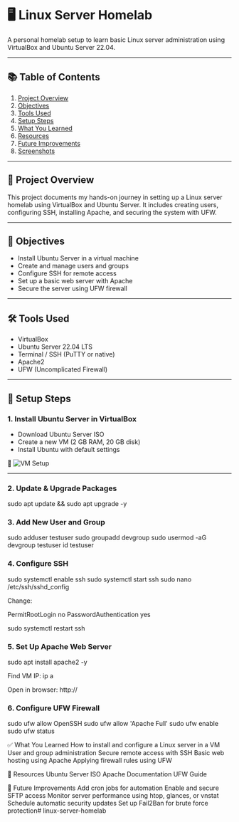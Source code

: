 # 🖥️ Linux Server Homelab

A personal homelab setup to learn basic Linux server administration using VirtualBox and Ubuntu Server 22.04.

---

## 📚 Table of Contents
1. [Project Overview](#project-overview)  
2. [Objectives](#objectives)  
3. [Tools Used](#tools-used)  
4. [Setup Steps](#setup-steps)  
5. [What You Learned](#what-you-learned)  
6. [Resources](#resources)  
7. [Future Improvements](#future-improvements)  
8. [Screenshots](#screenshots)

---

## 📌 Project Overview

This project documents my hands-on journey in setting up a Linux server homelab using VirtualBox and Ubuntu Server. It includes creating users, configuring SSH, installing Apache, and securing the system with UFW.

---

## 🎯 Objectives

- Install Ubuntu Server in a virtual machine
- Create and manage users and groups
- Configure SSH for remote access
- Set up a basic web server with Apache
- Secure the server using UFW firewall

---

## 🛠 Tools Used

- VirtualBox
- Ubuntu Server 22.04 LTS
- Terminal / SSH (PuTTY or native)
- Apache2
- UFW (Uncomplicated Firewall)

---

## 🔧 Setup Steps

### 1. Install Ubuntu Server in VirtualBox
- Download Ubuntu Server ISO
- Create a new VM (2 GB RAM, 20 GB disk)
- Install Ubuntu with default settings

📸 ![VM Setup](screenshots/step1_vm_setup.png)

---

### 2. Update & Upgrade Packages


sudo apt update && sudo apt upgrade -y

### 3. Add New User and Group

sudo adduser testuser
sudo groupadd devgroup
sudo usermod -aG devgroup testuser
id testuser


### 4. Configure SSH
sudo systemctl enable ssh
sudo systemctl start ssh
sudo nano /etc/ssh/sshd_config

Change:

PermitRootLogin no
PasswordAuthentication yes

sudo systemctl restart ssh

### 5. Set Up Apache Web Server
sudo apt install apache2 -y

Find VM IP:
ip a

Open in browser: http://<your-vm-ip>

### 6. Configure UFW Firewall
sudo ufw allow OpenSSH
sudo ufw allow 'Apache Full'
sudo ufw enable
sudo ufw status

✅ What You Learned
How to install and configure a Linux server in a VM
User and group administration
Secure remote access with SSH
Basic web hosting using Apache
Applying firewall rules using UFW


🔗 Resources
Ubuntu Server ISO
Apache Documentation
UFW Guide

🚀 Future Improvements
Add cron jobs for automation
Enable and secure SFTP access
Monitor server performance using htop, glances, or vnstat
Schedule automatic security updates
Set up Fail2Ban for brute force protection#   l i n u x - s e r v e r - h o m e l a b  
 